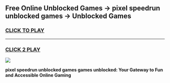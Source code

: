 
## Free Online Unblocked Games → pixel speedrun unblocked games → Unblocked Games
<h3>
<a href="https://premium.freeplayer.one?title=pixel_speedrun_unblocked_games&ref=21F">CLICK TO PLAY</a></h3>
<hr>

<h3>
<a href="https://premium.freeplayer.one?title=pixel_speedrun_unblocked_games&ref=21F">CLICK 2 PLAY</a>
  
</h3>

<a href="https://premium.freeplayer.one?title=pixel_speedrun_unblocked_games&ref=21F/"><img src="https://clearcache.store/games.png"></a>


**pixel speedrun unblocked games games unblocked: Your Gateway to Fun and Accessible Online Gaming**
